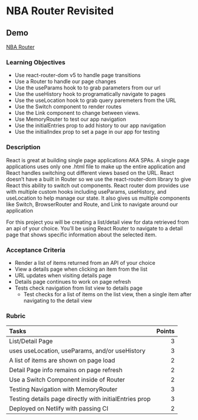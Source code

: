 # NBA Router Revisited

## Demo

[NBA Router](https://nba-router.netlify.app)

### Learning Objectives

- Use react-router-dom v5 to handle page transitions
- Use a Router to handle our page changes
- Use the useParams hook to to grab parameters from our url
- Use the useHistory hook to programatically navigate to pages
- Use the useLocation hook to grab query paremeters from the URL
- Use the Switch component to render routes
- Use the Link component to change between views.
- Use MemoryRouter to test our app navigation
- Use the initialEntries prop to add history to our app navigation
- Use the initialIndex prop to set a page in our app for testing

### Description

React is great at building single page applications AKA SPAs. A single page applications uses only one .html file to make up the entire application and React handles switching out different views based on the URL. React doesn’t have a built in Router so we use the react-router-dom library to give React this ability to switch out components. React router dom provides use with multiple custom hooks including useParams, useHistory, and useLocation to help manage our state. It also gives us multiple components like Switch, BrowserRouter and Route, and Link to navigate around our application

For this project you will be creating a list/detail view for data retrieved from an api of your choice. You’ll be using React Router to navigate to a detail page that shows specific information about the selected item.

### Acceptance Criteria

- Render a list of items returned from an API of your choice
- View a details page when clicking an item from the list
- URL updates when visiting details page
- Details page continues to work on page refresh
- Tests check navigation from list view to details page
    - Test checks for a list of items on the list view, then a single item after navigating to the detail view

### Rubric

| Tasks                                             | Points |
| :------------------------------------------------ | -----: |
| List/Detail Page                                  |      3 |
| uses useLocation, useParams, and/or useHistory    |      3 |
| A list of items are shown on page load            |      2 |
| Detail Page info remains on page refresh          |      2 |
| Use a Switch Component inside of Router           |      2 |
| Testing Navigation with MemoryRouter              |      3 |
| Testing details page directly with initialEntries prop|      3 |
| Deployed on Netlify with passing CI               |      2 |
